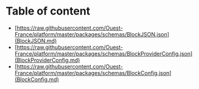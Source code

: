 # Table of content

* [https://raw.githubusercontent.com/Ouest-France/platform/master/packages/schemas/BlockJSON.json](BlockJSON.md)
* [https://raw.githubusercontent.com/Ouest-France/platform/master/packages/schemas/BlockProviderConfig.json](BlockProviderConfig.md)
* [https://raw.githubusercontent.com/Ouest-France/platform/master/packages/schemas/BlockConfig.json](BlockConfig.md)